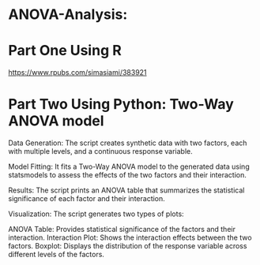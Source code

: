 # ANOVA-Analysis:

# Part One Using R 

https://www.rpubs.com/simasiami/383921

# Part Two Using Python: Two-Way ANOVA model 

Data Generation: The script creates synthetic data with two factors, each with multiple levels, and a continuous response variable.

Model Fitting: It fits a Two-Way ANOVA model to the generated data using statsmodels to assess the effects of the two factors and their interaction.

Results: The script prints an ANOVA table that summarizes the statistical significance of each factor and their interaction.

Visualization: The script generates two types of plots:

ANOVA Table: Provides statistical significance of the factors and their interaction.
Interaction Plot: Shows the interaction effects between the two factors.
Boxplot: Displays the distribution of the response variable across different levels of the factors.



